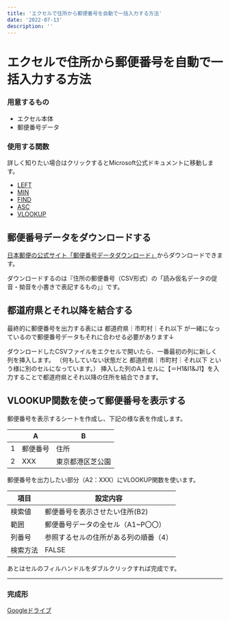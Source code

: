 ```yaml
---
title: 'エクセルで住所から郵便番号を自動で一括入力する方法'
date: '2022-07-13'
description: ''
---
```


# エクセルで住所から郵便番号を自動で一括入力する方法

### 用意するもの

- エクセル本体
- 郵便番号データ


### 使用する関数
詳しく知りたい場合はクリックするとMicrosoft公式ドキュメントに移動します。

- [LEFT](https://support.microsoft.com/ja-jp/office/left-function-913824b4-fc42-4c8c-9229-0eaa57dcdf49)
- [MIN](https://support.microsoft.com/ja-jp/office/min-関数-61635d12-920f-4ce2-a70f-96f202dcc152)
- [FIND](https://support.microsoft.com/ja-jp/office/find-function-06213f91-b5be-4544-8b0b-2fd5a775436f)
- [ASC](https://support.microsoft.com/ja-jp/office/asc-関数-0b6abf1c-c663-4004-a964-ebc00b723266)
- [VLOOKUP](https://support.microsoft.com/ja-jp/office/vlookup-関数-0bbc8083-26fe-4963-8ab8-93a18ad188a1)


## 郵便番号データをダウンロードする

[日本郵便の公式サイト「郵便番号データダウンロード」](https://www.post.japanpost.jp/zipcode/download.html)からダウンロードできます。

ダウンロードするのは『住所の郵便番号（CSV形式）の「読み仮名データの促音・拗音を小書きで表記するもの」』です。


## 都道府県とそれ以降を結合する

最終的に郵便番号を出力する表には 都道府県｜市町村｜それ以下 が一緒になっているので郵便番号データもそれに合わせる必要があります↓

ダウンロードしたCSVファイルをエクセルで開いたら、一番最初の列に新しく列を挿入します。
（何もしていない状態だと 都道府県｜市町村｜それ以下 という様に別のセルになっています。）
挿入した列のA１セルに【＝H1&I1&J1】を入力することで都道府県とそれ以降の住所を結合できます。


## VLOOKUP関数を使って郵便番号を表示する

郵便番号を表示するシートを作成し、下記の様な表を作成します。

||A|B|
|---|---|---|
|1|郵便番号|住所|
|2|XXX|東京都港区芝公園|

郵便番号を出力したい部分（A2：XXX）にVLOOKUP関数を使います。

|項目|設定内容|
|---|---|
|検索値|郵便番号を表示させたい住所(B2)|
|範囲|郵便番号データの全セル（A1~P〇〇）|
|列番号|参照するセルの住所がある列の順番（4）|
|検索方法|FALSE|

あとはセルのフィルハンドルをダブルクリックすれば完成です。

-----

### 完成形

[Googleドライブ](https://docs.google.com/spreadsheets/d/1Ureun9cQerd5NIIPcKXLV-jRqzKnhL7S/edit?usp=sharing&ouid=111233430298511837362&rtpof=true&sd=true)